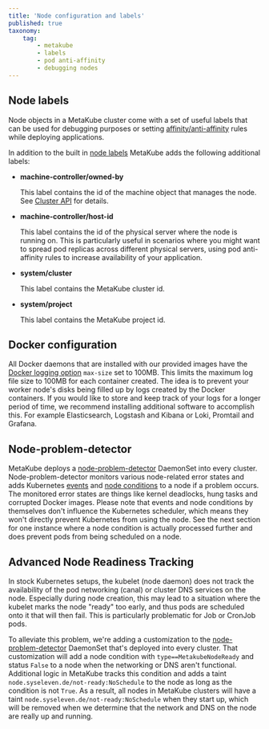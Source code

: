 ```yaml
---
title: 'Node configuration and labels'
published: true
taxonomy:
    tag:
        - metakube
        - labels
        - pod anti-affinity
        - debugging nodes
---
```


## Node labels

Node objects in a MetaKube cluster come with a set of useful labels that can be used for debugging purposes or setting
[affinity/anti-affinity](https://kubernetes.io/docs/concepts/configuration/assign-pod-node/#affinity-and-anti-affinity) rules while deploying applications.

In addition to the built in [node labels](https://kubernetes.io/docs/concepts/configuration/assign-pod-node/#built-in-node-labels)
MetaKube adds the following additional labels:

- **machine-controller/owned-by**

  This label contains the id of the machine object that manages the node. See [Cluster API](../12.cluster-api/default.en.md) for details.

- **machine-controller/host-id**

  This label contains the id of the physical server where the node is running on. This is particularly
  useful in scenarios where you might want to spread pod replicas across different physical servers, using pod anti-affinity rules to increase availability of your application.

- **system/cluster**

  This label contains the MetaKube cluster id.

- **system/project**

  This label contains the MetaKube project id.

## Docker configuration

All Docker daemons that are installed with our provided images have the [Docker logging option](https://docs.docker.com/config/containers/logging/json-file/) `max-size` set to 100MB. This limits the maximum log file size to 100MB for each container created. The idea is to prevent your worker node's disks being filled up by logs created by the Docker containers. If you would like to store and keep track of your logs for a longer period of time, we recommend installing additional software to accomplish this. For example Elasticsearch, Logstash and Kibana or Loki, Promtail and Grafana.

## Node-problem-detector

MetaKube deploys a [node-problem-detector](https://github.com/kubernetes/node-problem-detector) DaemonSet into every cluster.
Node-problem-detector monitors various node-related error states and adds Kubernetes [events](https://kubernetes.io/docs/reference/generated/kubernetes-api/v1.17/#event-v1-core)
and [node conditions](https://kubernetes.io/docs/concepts/architecture/nodes/#condition) to a node if a problem occurs.
The monitored error states are things like kernel deadlocks, hung tasks and corrupted Docker images. Please note that events and
node conditions by themselves don't influence the Kubernetes scheduler, which means they won't directly prevent Kubernetes from using
the node. See the next section for one instance where a node condition is actually processed further and does prevent pods from being
scheduled on a node.

## Advanced Node Readiness Tracking

In stock Kubernetes setups, the kubelet (node daemon) does not track the availability of the pod networking (canal) or cluster DNS services on the node.
Especially during node creation, this may lead to a situation where the kubelet marks the node "ready" too early, and thus pods are scheduled onto
it that will then fail. This is particularly problematic for Job or CronJob pods.

To alleviate this problem, we're adding a customization to the [node-problem-detector](https://github.com/kubernetes/node-problem-detector) DaemonSet
that's deployed into every cluster. That customization will add a node condition with `type==MetakubeNodeReady` and status `False` to a node when the
networking or DNS aren't functional. Additional logic in MetaKube tracks this condition and adds a taint `node.syseleven.de/not-ready:NoSchedule` to
the node as long as the condition is not `True`. As a result, all nodes in MetaKube clusters will have a taint `node.syseleven.de/not-ready:NoSchedule`
when they start up, which will be removed when we determine that the network and DNS on the node are really up and running.
